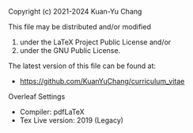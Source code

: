 Copyright (c) 2021-2024 Kuan-Yu Chang

This file may be distributed and/or modified

1. under the LaTeX Project Public License and/or
2. under the GNU Public License.
 
The latest version of this file can be found at:
- https://github.com/KuanYuChang/curriculum_vitae

Overleaf Settings
- Compiler: pdfLaTeX
- Tex Live version: 2019 (Legacy)